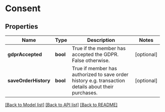 # Consent

## Properties
Name | Type | Description | Notes
------------ | ------------- | ------------- | -------------
**gdprAccepted** | **bool** | True if the member has accepted the GDPR. False otherwise. | [optional] 
**saveOrderHistory** | **bool** | True if member has authorized to save order history e.g. transaction details about their purchases. | [optional] 

[[Back to Model list]](../../README.md#documentation-for-models) [[Back to API list]](../../README.md#documentation-for-api-endpoints) [[Back to README]](../../README.md)

